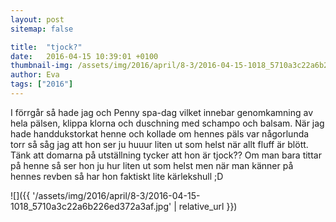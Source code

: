 ```yaml
---
layout: post
sitemap: false

title:  "tjock?"
date:   2016-04-15 10:39:01 +0100
thumbnail-img: /assets/img/2016/april/8-3/2016-04-15-1018_5710a3c22a6b226ed372a3af.jpg
author: Eva
tags: ["2016"]
---
```


I förrgår så hade jag och Penny spa-dag vilket innebar genomkamning av hela pälsen, klippa klorna och duschning med schampo och balsam. När jag hade handdukstorkat henne och kollade om hennes päls var någorlunda torr så såg jag att hon ser ju huuur liten ut som helst när allt fluff är blött. Tänk att domarna på utställning tycker att hon är tjock?? Om man bara tittar på henne så ser hon ju hur liten ut som helst men när man känner på hennes revben så har hon faktiskt lite kärlekshull ;D

![]({{ '/assets/img/2016/april/8-3/2016-04-15-1018_5710a3c22a6b226ed372a3af.jpg'  | relative_url }})

